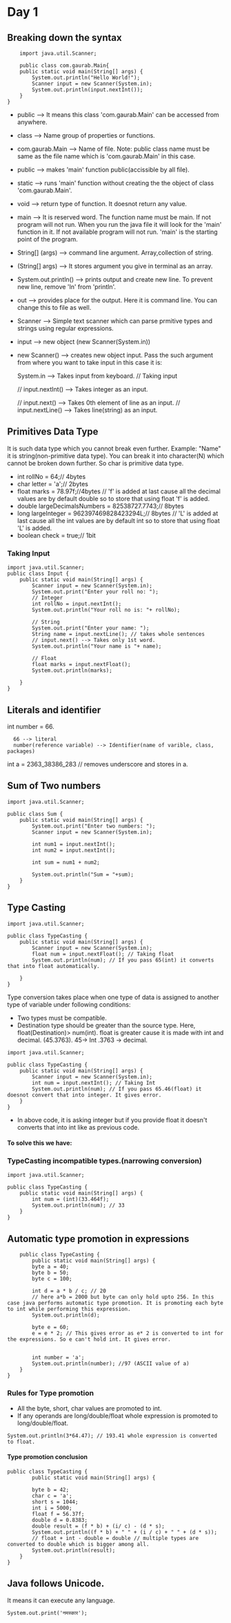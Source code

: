 # Day 1
  ## Breaking down the syntax
``` 
    import java.util.Scanner;

    public class com.gaurab.Main{
    public static void main(String[] args) {
        System.out.println("Hello World!");
        Scanner input = new Scanner(System.in);
        System.out.println(input.nextInt());
    }
}
```
- public --> It means this class 'com.gaurab.Main' can be accessed from anywhere.
- class  --> Name group of properties or functions.
- com.gaurab.Main   --> Name of file.                 Note: public class name must be same as the file name which is 'com.gaurab.Main' in this case.
- public --> makes 'main' function public(accissible by 
all file).
- static --> runs 'main' function without creating the                 the object of class 'com.gaurab.Main'.
- void   --> return type of function. It doesnot return any value.
- main   --> It is reserved word. The function name                 must be main. If not program will not run. When you run the java file it will look for the 'main' function in it. If not available program will not run. 'main' is the starting point of the program.
- String[] (args) --> command line argument. Array,collection of string.
- (String[] args) --> It stores argument you give in terminal as an array.
- System.out.println() --> prints output and create new                             line. To prevent new line, remove 'ln' from 'println'.
- out --> provides place for the output. Here it is command line. You can change this to file as well.
- Scanner --> Simple text scanner which can parse prmitive types and strings using regular expressions.
- input --> new object (new Scanner(System.in))
- new Scanner() --> creates new object input. Pass the                        such argument from where you want to take input in this case it is: 
    
    System.in --> Takes input from keyboard.
    // Taking input 
    
    // input.nextInt() --> Takes integer as an input.
    
    // input.next() --> Takes 0th element of line as an input.
    // input.nextLine() --> Takes line(string) as an input.

## Primitives Data Type
 It is such data type which you cannot break even further.
  Example: "Name" it is string(non-primitive data type). You can break it into character(N) which cannot be broken down further. So char is primitive data type.

- int rollNo = 64;// 4bytes
- char letter = 'a';// 2bytes
- float marks = 78.97f;//4bytes
// 'f' is added at last cause all the decimal values are by default double so to store that using float 'f' is added.
- double largeDecimalsNumbers = 82538727.7743;// 8bytes
- long largeInteger = 962397469828423294L;// 8bytes
// 'L' is added at last cause all the int values are by default int so to store that using float 'L' is added.
- boolean check = true;// 1bit

### Taking Input
```
import java.util.Scanner;
public class Input {
    public static void main(String[] args) {
        Scanner input = new Scanner(System.in);
        System.out.print("Enter your roll no: ");
        // Integer
        int rollNo = input.nextInt();
        System.out.println("Your roll no is: "+ rollNo);

        // String
        System.out.print("Enter your name: ");
        String name = input.nextLine(); // takes whole sentences
        // input.next() --> Takes only 1st word.
        System.out.println("Your name is "+ name);

        // Float
        float marks = input.nextFloat();
        System.out.println(marks);
        
    }
}
```
## Literals and identifier
  int number = 66.

      66 --> literal
      number(reference variable) --> Identifier(name of varible, class, packages)
  int a = 2363_38386_283 // removes underscore and stores in a.

## Sum of Two numbers
```
import java.util.Scanner;

public class Sum {
    public static void main(String[] args) {
        System.out.print("Enter two numbers: ");
        Scanner input = new Scanner(System.in);

        int num1 = input.nextInt();
        int num2 = input.nextInt();

        int sum = num1 + num2;

        System.out.println("Sum = "+sum);
    }
}
```

## Type Casting
```
import java.util.Scanner;

public class TypeCasting {
    public static void main(String[] args) {
        Scanner input = new Scanner(System.in);
        float num = input.nextFloat(); // Taking float
        System.out.println(num); // If you pass 65(int) it converts that into float automatically.

    }
}
```
  Type conversion takes place when one type of data is assigned to another type of variable under following conditions:
  
  - Two types must be compatible.
  - Destination type should be greater than the source type.
    Here, float(Destination)> num(int). float is greater cause it is made with int and decimal. (45.3763).
    45-> Int
    .3763 -> decimal.

```
import java.util.Scanner;

public class TypeCasting {
    public static void main(String[] args) {
        Scanner input = new Scanner(System.in);
        int num = input.nextInt(); // Taking Int
        System.out.println(num); // If you pass 65.46(float) it doesnot convert that into integer. It gives error.
    }
}
```
  - In above code, it is asking integer but if you provide float it doesn't converts that into int like as previous code.
#### To solve this we have: 
### TypeCasting incompatible types.(narrowing conversion)

```
import java.util.Scanner;

public class TypeCasting {
    public static void main(String[] args) {
        int num = (int)(33.464f);
        System.out.println(num); // 33
    }
}
```
## Automatic type promotion in expressions

```
    public class TypeCasting {
        public static void main(String[] args) {
        byte a = 40;
        byte b = 50;
        byte c = 100;

        int d = a * b / c; // 20
        // here a*b = 2000 but byte can only hold upto 256. In this case java performs automatic type promotion. It is promoting each byte to int while performing this expression.
        System.out.println(d);

        byte e = 60;
        e = e * 2; // This gives error as e* 2 is converted to int for the expressions. So e can't hold int. It gives error.

        
        int number = 'a';
        System.out.println(number); //97 (ASCII value of a)
    }
}
```
### Rules for Type promotion 

- All the byte, short, char values are promoted to int.
- If any operands are long/double/float whole expression is promoted to long/double/float.

```
System.out.println(3*64.47); // 193.41 whole expression is converted to float.
```
#### Type promotion conclusion

```
public class TypeCasting {
        public static void main(String[] args) {

        byte b = 42;
        char c = 'a';
        short s = 1044;
        int i = 5000;
        float f = 56.37f;
        double d = 0.8383;
        double result = (f * b) + (i/ c) - (d * s);
        System.out.println((f * b) + " " + (i / c) + " " + (d * s));
        // float + int - double = double // multiple types are converted to double which is bigger among all.
        System.out.println(result);
    }
}
```

## Java follows Unicode.
 It means it can execute any language.
 ```
 System.out.print('नमस्कार');
 ```

